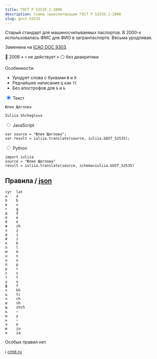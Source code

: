 ```yaml
---
title: ГОСТ Р 52535.1-2006
description: Схема транслитерации ГОСТ Р 52535.1-2006
slug: gost-52535
---
```


Старый стандарт для машиносчитываемых паспортов. В 2000-х использовалась ФМС для ФИО в загранпаспорте. Весьма уродливая.

Заменена на [ICAO DOC 9303](/icao-doc-9303).

📅 2006 • 💀 не действует • ⚪ без диакритики

Особенности:

-   Уродует слова с буквами `Ю` и `Я`
-   Редчайшее написание `Ц` как `TC`
-   Без апострофов для `Ъ` и `Ь`

<div class="tabs">
<input name="tabs" type="radio" id="text" checked="checked" class="input"/>
<label for="text" class="label"><span>Текст</span></label>
<div class="panel pre-group">
<pre data-ref="source" contenteditable="true" class="editable"><code>Юлия Щеглова</code></pre>
<pre data-ref="target" data-schema="gost_52535"><code>Iuliia Shcheglova</code></pre>
</div>

<input name="tabs" type="radio" id="js" class="input"/>
<label for="js" class="label"><span>JavaScript</span></label>
<pre class="panel"><code>var source = "Юлия Щеглова";
var result = iuliia.translate(source, iuliia.GOST_52535);</code></pre>

<input name="tabs" type="radio" id="python" class="input"/>
<label for="python" class="label"><span>Python</span></label>
<pre class="panel"><code>import iuliia
source = "Юлия Щеглова"
result = iuliia.translate(source, schema=iuliia.GOST_52535)</code></pre>
</div>

## Правила / [json](https://github.com/nalgeon/iuliia/blob/master/gost_52535.json)

```
cyr  lat
а    a
б    b
в    v
г    g
д    d
е    e
ё    e
ж    zh
з    z
и    i
й    i
к    k
л    l
м    m
н    n
о    o
п    p
р    r
с    s
т    t
у    u
ф    f
х    kh
ц    tc
ч    ch
ш    sh
щ    shch
ъ    —
ы    y
ь    —
э    e
ю    iu
я    ia
```

Особых правил нет.

ℹ️ [cntd.ru](http://docs.cntd.ru/document/1200045268)

